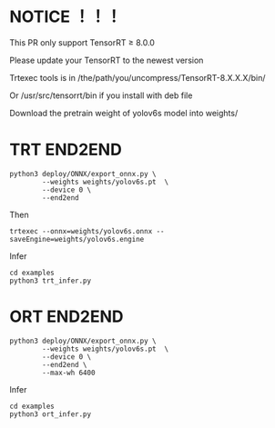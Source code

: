 # NOTICE ！！！
This PR only support TensorRT ≥ 8.0.0

Please update your TensorRT to the newest version

Trtexec tools is in /the/path/you/uncompress/TensorRT-8.X.X.X/bin/

Or /usr/src/tensorrt/bin if you install with deb file

Download the pretrain weight of yolov6s model into weights/ 
# TRT END2END
``` shell
python3 deploy/ONNX/export_onnx.py \
        --weights weights/yolov6s.pt  \
        --device 0 \
        --end2end
```
Then
``` shell
trtexec --onnx=weights/yolov6s.onnx --saveEngine=weights/yolov6s.engine
```
Infer
``` shell
cd examples
python3 trt_infer.py
```

# ORT END2END
``` shell
python3 deploy/ONNX/export_onnx.py \
        --weights weights/yolov6s.pt  \
        --device 0 \
        --end2end \
        --max-wh 6400
```
Infer
``` shell
cd examples
python3 ort_infer.py
```
